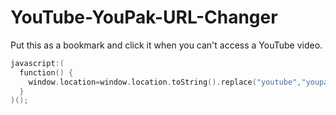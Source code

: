 # YouTube-YouPak-URL-Changer
Put this as a bookmark and click it when you can't access a YouTube video.

```c
javascript:(
  function() {
    window.location=window.location.toString().replace("youtube","youpak")
  }
)();
```
